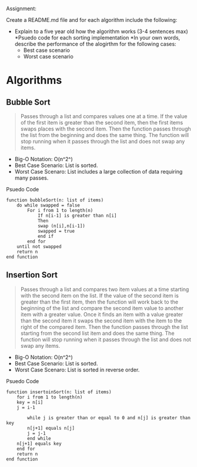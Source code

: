 Assignment:

Create a README.md file and for each algorithm include the following:

* Explain to a five year old how the algorithm works (3-4 sentences max)
*Psuedo code for each sorting implementation
*In your own words, describe the performance of the alogirthm for the following cases:
    * Best case scenario
    * Worst case scenario

# Algorithms

## Bubble Sort

>Passes through a list and compares values one at a time. If the value of the first item is greater than the second item, then the first items swaps places with the second item. Then the function passes through the list from the beginning and does the same thing. The function will stop running when it passes through the list and does not swap any items.

- Big-O Notation: O(n^2^)
- Best Case Scenario: List is sorted.
- Worst Case Scenaro: List includes a large collection of data requiring many passes.

Psuedo Code
```
function bubbleSort(n: list of items)
    do while swapped = false
        For i from 1 to length(n)
	        If n[i-1] is greater than n[i]
	        Then
	        swap (n[i],n[i-1])
	        swapped = true
	        end if
        end for
    until not swapped
    return n
end function
```

## Insertion Sort

>Passes through a list and compares two item values at a time starting with the second item on the list. If the value of the second item is greater than the first item, then the function will work back to the beginning of the list and compare the second item value to another item with a greater value. Once it finds an item with a value greater than the second item it swaps the second item with the item to the right of the compared item. Then the function passes through the list starting from the second list item and does the same thing. The function will stop running when it passes through the list and does not swap any items.

- Big-O Notation: O(n^2^)
- Best Case Scenario: List is sorted.
- Worst Case Scenaro: List is sorted in reverse order.

Psuedo Code
```
function insertoinSort(n: list of items)
	for i from 1 to length(n)
	key = n[i]
	j = i-1

		while j is greater than or equal to 0 and n[j] is greater than key
		n[j+1] equals n[j]
		j = j-1
		end while
	n[j+1] equals key
	end for
	return n
end function
	
```

